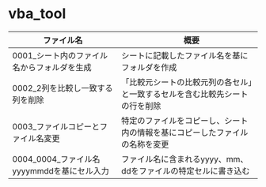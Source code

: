 # vba_tool

| ファイル名 |　概要 |
| ------------- | ------------- |
| 0001_シート内のファイル名からフォルダを生成 | シートに記載したファイル名を基にフォルダを作成 |
| 0002_2列を比較し一致する列を削除 | 「比較元シートの比較元列の各セル」と一致するセルを含む比較先シートの行を削除 |
| 0003_ファイルコピーとファイル名変更 | 特定のファイルをコピーし、シート内の情報を基にコピーしたファイルの名称を変更 |
| 0004_0004_ファイル名yyyymmddを基にセル入力 | ファイル名に含まれるyyyy、mm、ddをファイルの特定セルに書き込む |